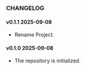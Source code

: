 ### CHANGELOG

#### v0.1.1 2025-09-08

- Rename Project.

#### v0.1.0 2025-09-08

- The repository is initialized.
